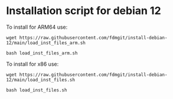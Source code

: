 # Installation script for debian 12

To install for ARM64 use:

```
wget https://raw.githubusercontent.com/fdmgit/install-debian-12/main/load_inst_files_arm.sh
```

```
bash load_inst_files_arm.sh
```

To install for x86 use:

```
wget https://raw.githubusercontent.com/fdmgit/install-debian-12/main/load_inst_files.sh
```

```
bash load_inst_files.sh
```



